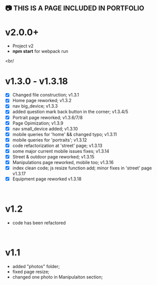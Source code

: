 
## :camera: THIS IS A PAGE INCLUDED IN PORTFOLIO 
# v2.0.0+
  - Project v2
  - **npm start** for webpack run <br/>
 
  <br/
  >
# v1.3.0 - v1.3.18
 - [x] Changed file construction; v1.3.1
 - [x] Home page reworked; v1.3.2
 - [x] nav big_device; v1.3.3
 - [x] added question mark back button in the corner; v1.3.4/5
 - [x] Portrait page reworked; v1.3.6/7/8
 - [x] Page Opimization; v1.3.9
 - [x] nav small_device added; v1.3.10
 - [x] mobile queries for 'home' && changed typo; v1.3.11
 - [x] mobile queries for 'portraits'; v1.3.12
 - [x] code refactorization at 'street' page; v1.3.13
 - [x] some major current mobile issues fixes; v1.3.14
 - [x] Street & outdoor page reworked; v1.3.15
 - [x] Manipulations page reworked, mobile too; v1.3.16
 - [x] index clean code; js resize function add; minor fixes in 'street' page  v1.3.17
 - [x] Equipment page reworked v1.3.18
 
 <br/>
 
# v1.2
 - code has been refactored
 <br/>

# v1.1
 - added "photos" folder;
 - fixed page resize;
 - changed one photo in Manipulaiton section;
